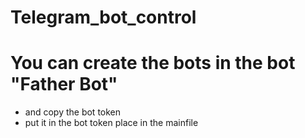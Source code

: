 # Telegram_bot_control
# You can create the bots in the bot "Father Bot"
- and copy the bot token 
- put it in the bot token place in the mainfile

